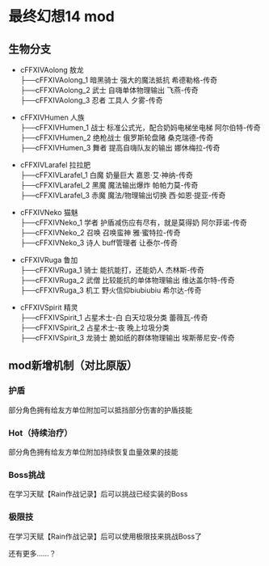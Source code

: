 # 最终幻想14 mod
## 生物分支
- cFFXIVAolong 敖龙  
  ├──cFFXIVAolong_1 暗黑骑士 强大的魔法抵抗 希德勒格-传奇  
  ├──cFFXIVAolong_2 武士 自嗨单体物理输出 飞燕-传奇  
  ├──cFFXIVAolong_3 忍者 工具人 夕雾-传奇

- cFFXIVHumen 人族  
  ├──cFFXIVHumen_1 战士 标准公式光，配合奶妈电梯坐电梯 阿尔伯特-传奇  
  ├──cFFXIVHumen_2 绝枪战士 俄罗斯轮盘赌 桑克瑞德-传奇  
  ├──cFFXIVHumen_3 舞者 提高自嗨队友的输出 娜休梅拉-传奇  

- cFFXIVLarafel 拉拉肥  
  ├──cFFXIVLarafel_1 白魔 奶量巨大 嘉恩·艾·神纳-传奇  
  ├──cFFXIVLarafel_2 黑魔 魔法输出爆炸 帕帕力莫-传奇  
  ├──cFFXIVLarafel_3 赤魔 魔法/物理输出切换 西·如恩·提亚-传奇  

- cFFXIVNeko 猫魅  
  ├──cFFXIVNeko_1 学者 护盾减伤应有尽有，就是莫得奶 阿尔菲诺-传奇  
  ├──cFFXIVNeko_2 召唤 召唤蛮神 雅·蜜特拉-传奇  
  ├──cFFXIVNeko_3 诗人 buff管理者 让泰尔-传奇

- cFFXIVRuga 鲁加  
  ├──cFFXIVRuga_1 骑士 能抗能打，还能奶人 杰林斯-传奇  
  ├──cFFXIVRuga_2 武僧 比较能抗的单体物理输出 维达盖尔特-传奇  
  ├──cFFXIVRuga_3 机工 野火信仰biubiubiu 希尔达-传奇

- cFFXIVSpirit 精灵  
  ├──cFFXIVSpirit_1 占星术士-白 白天垃圾分类 蕾薇瓦-传奇  
  ├──cFFXIVSpirit_2 占星术士-夜 晚上垃圾分类  
  ├──cFFXIVSpirit_3 龙骑士 脆如纸的群体物理输出 埃斯蒂尼安-传奇  

## mod新增机制（对比原版）
### 护盾
部分角色拥有给友方单位附加可以抵挡部分伤害的护盾技能

### Hot（持续治疗）
部分角色拥有给友方单位附加持续恢复血量效果的技能

### Boss挑战
在学习天赋【Rain作战记录】后可以挑战已经实装的Boss

### 极限技
在学习天赋【Rain作战记录】后可以使用极限技来挑战Boss了

还有更多……？
